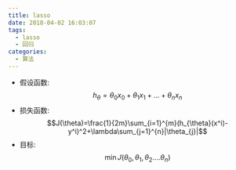 ```yaml
---
title: lasso
date: 2018-04-02 16:03:07
tags: 
  - lasso
  - 回归
categories:
  - 算法
---
```




- 假设函数: $$h_{\theta}=\theta_{0}x_{0}+\theta_{1}x_{1}+…+\theta_{n}x_{n}$$
- 损失函数: $$J(\theta)=\frac{1}{2m}\sum_{i=1}^{m}(h_{\theta}(x^i)-y^i)^2+\lambda\sum_{j=1}^{n}|\theta_{j}|$$
- 目标: $$\min J(\theta_{0},\theta_{1},\theta_{2}….\theta_{n})$$



